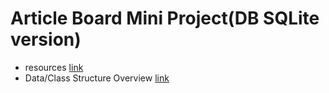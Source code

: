 # Article Board Mini Project(DB SQLite version)
* resources [link](https://github.com/RicheyHans/-Android-Android_Studio_Lecture/tree/master/AndroidMemo2_170922)
* Data/Class Structure Overview [link](https://github.com/RicheyHans/-Android-Android_Studio_Lecture/blob/master/Lecture/170921/170921_Bulletin_Board_DBVer_Structure.pdf)
